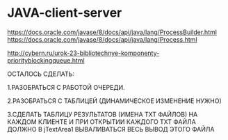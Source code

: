 # JAVA-client-server

https://docs.oracle.com/javase/8/docs/api/java/lang/ProcessBuilder.html
https://docs.oracle.com/javase/8/docs/api/java/lang/Process.html

http://cybern.ru/urok-23-bibliotechnye-komponenty-priorityblockingqueue.html

ОСТАЛОСЬ СДЕЛАТЬ:

1.РАЗОБРАТЬСЯ С РАБОТОЙ ОЧЕРЕДИ.

2.РАЗОБРАТЬСЯ С ТАБЛИЦЕЙ (ДИНАМИЧЕСКОЕ ИЗМЕНЕНИЕ НУЖНО)

3.СДЕЛАТЬ ТАБЛИЦУ РЕЗУЛЬТАТОВ (ИМЕНА TXT ФАЙЛОВ) НА КАЖДОМ КЛИЕНТЕ И ПРИ ОТКРЫТИИ КАЖДОГО TXT ФАЙЛА ДОЛЖНО В jTextArea1 ВЫВАЛИВАТЬСЯ ВЕСЬ ВЫВОД ЭТОГО ФАЙЛА

